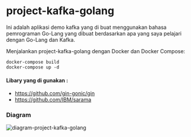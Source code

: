# project-kafka-golang

Ini adalah aplikasi demo kafka yang di buat menggunakan bahasa pemrograman Go-Lang yang dibuat berdasarkan apa yang saya pelajari dengan Go-Lang dan Kafka.

Menjalankan project-kafka-golang dengan Docker dan Docker Compose:

```
docker-compose build
docker-compose up -d
```
#### Libary yang di gunakan :
- https://github.com/gin-gonic/gin
- https://github.com/IBM/sarama

### Diagram
![diagram-project-kafka-golang](https://github.com/zodysatria/project-kafka-golang/assets/100518109/67a7d560-4fe2-4155-8ce4-6cf76f656dfb)
